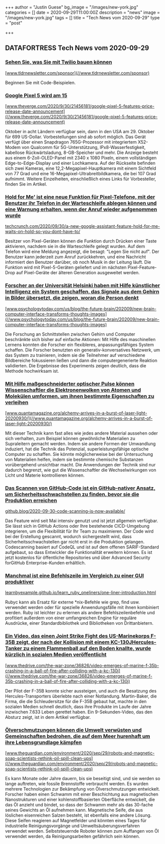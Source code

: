 +++
author = "Justin Guese"
bg_image = "/images/new-york.jpg"
categories = []
date = 2020-09-29T11:00:00Z
description = "news"
image = "/images/new-york.jpg"
tags = []
title = "Tech News vom 2020-09-29"
type = "post"

+++

        
## DATAFORTRESS Tech News vom 2020-09-29



### [Sehen Sie, was Sie mit Twilio bauen können](//www.tldrnewsletter.com/sponsor)


[www.tldrnewsletter.com/sponsor](//www.tldrnewsletter.com/sponsor)


Beginnen Sie mit Code-Beispielen.


### [Google Pixel 5 wird am 15](//www.theverge.com/2020/9/30/21456181/google-pixel-5-features-price-release-date-announcement)


[www.theverge.com/2020/9/30/21456181/google-pixel-5-features-price-release-date-announcement](//www.theverge.com/2020/9/30/21456181/google-pixel-5-features-price-release-date-announcement)


Oktober in acht Ländern verfügbar sein, dann in den USA am 29. Oktober für 699 US-Dollar. Vorbestellungen sind ab sofort möglich. Das Gerät verfügt über einen Snapdragon 765G-Prozessor mit integriertem X52-Modem von Qualcomm für 5G-Unterstützung, IPx8-Wasserfestigkeit, kabellose Rückwärtsladung, 8-GB-Speicher und mehr. Die Anzeige besteht aus einem 6-Zoll-OLED-Panel mit 2340 x 1080 Pixeln, einem vollständigen Edge-to-Edge-Display und einer Lochkamera. Auf der Rückseite befinden sich zwei Kameras, eine 12,2-Megapixel-Hauptkamera mit einem Sichtfeld von 77 Grad und eine 16-Megapixel-Ultrabreitbildkamera, die bei 107 Grad aufnimmt. Weitere Einzelheiten, einschließlich eines Links für Vorbesteller, finden Sie im Artikel.


### [Hold for Me' ist eine neue Funktion für Pixel-Telefone, mit der Benutzer ihr Telefon in der Warteschleife ablegen können und eine Warnung erhalten, wenn der Anruf wieder aufgenommen wurde](//techcrunch.com/2020/09/30/a-new-google-assistant-feature-hold-for-me-waits-on-hold-so-you-dont-have-to/)


[techcrunch.com/2020/09/30/a-new-google-assistant-feature-hold-for-me-waits-on-hold-so-you-dont-have-to/](//techcrunch.com/2020/09/30/a-new-google-assistant-feature-hold-for-me-waits-on-hold-so-you-dont-have-to/)


Besitzer von Pixel-Geräten können die Funktion durch Drücken einer Taste aktivieren, nachdem sie in die Warteschleife gelegt wurden. Auf dem Telefon wird eine Meldung angezeigt, die besagt: "Legen Sie nicht auf". Der Benutzer kann jederzeit zum Anruf zurückkehren, und eine Nachricht informiert den Benutzer darüber, ob noch Musik in der Leitung läuft. Die Funktion wird mit Pixel-5-Geräten geliefert und im nächsten Pixel-Feature-Drop auf Pixel-Geräte der älteren Generation ausgeweitet werden.


### [Forscher an der Universität Helsinki haben mit Hilfe künstlicher Intelligenz ein System geschaffen, das Signale aus dem Gehirn in Bilder übersetzt, die zeigen, woran die Person denkt](//www.psychologytoday.com/us/blog/the-future-brain/202009/new-brain-computer-interface-transforms-thoughts-images)


[www.psychologytoday.com/us/blog/the-future-brain/202009/new-brain-computer-interface-transforms-thoughts-images](//www.psychologytoday.com/us/blog/the-future-brain/202009/new-brain-computer-interface-transforms-thoughts-images)


Die Forschung an Schnittstellen zwischen Gehirn und Computer beschränkte sich bisher auf einfache Aktionen: Mit Hilfe des maschinellen Lernens konnten die Forscher ein flexibleres, anpassungsfähiges System schaffen. Die Forscher benutzten ein generativ-konversatives Netzwerk, um das System zu trainieren, indem sie die Teilnehmer auf verschiedene Bildbereiche fokussieren ließen und dann die computergenerierte Reaktion validierten. Die Ergebnisse des Experiments zeigen deutlich, dass die Methode hochwirksam ist.


### [Mit Hilfe maßgeschneiderter optischer Pulse können Wissenschaftler die Elektronenwolken von Atomen und Molekülen umformen, um ihnen bestimmte Eigenschaften zu verleihen](//www.quantamagazine.org/alchemy-arrives-in-a-burst-of-laser-light-20200930/)


[www.quantamagazine.org/alchemy-arrives-in-a-burst-of-laser-light-20200930/](//www.quantamagazine.org/alchemy-arrives-in-a-burst-of-laser-light-20200930/)


Mit dieser Technik kann fast alles wie jedes andere Material aussehen oder sich verhalten, zum Beispiel können gewöhnliche Materialien zu Supraleitern gemacht werden. Indem sie andere Formen der Umwandlung induziert, hat die Technik das Potenzial, superleistungsfähige optische Computer zu schaffen. Sie könnte möglicherweise bei der Untersuchung von Materialien helfen, indem sie bestimmte chemische Substanzen vorübergehend unsichtbar macht. Die Anwendungen der Technik sind nur dadurch begrenzt, wie gut die Wissenschaftler die Wechselwirkungen von Licht und Materie kontrollieren können.


### [Das Scannen von GitHub-Code ist ein GitHub-nativer Ansatz, um Sicherheitsschwachstellen zu finden, bevor sie die Produktion erreichen](//github.blog/2020-09-30-code-scanning-is-now-available/)


[github.blog/2020-09-30-code-scanning-is-now-available/](//github.blog/2020-09-30-code-scanning-is-now-available/)


Das Feature wird seit Mai intensiv genutzt und ist jetzt allgemein verfügbar. Sie lässt sich in GitHub Actions oder Ihre bestehende CICD-Umgebung integrieren, um die Flexibilität für Ihr Team zu maximieren. Der Code wird bei der Erstellung gescannt, wodurch sichergestellt wird, dass Sicherheitsschwachstellen gar nicht erst in die Produktion gelangen. Codescanning basiert auf CodeQL und ist auf dem offenen SARIF-Standard aufgebaut, so dass Entwickler die Funktionalität erweitern können. Es ist jetzt kostenlos für öffentliche Repositories und über Advanced Security forGitHub Enterprise-Kunden erhältlich.


### [Manchmal ist eine Befehlszeile im Vergleich zu einer GUI produktiver](//learnbyexample.github.io/learn_ruby_oneliners/one-liner-introduction.html)


[learnbyexample.github.io/learn_ruby_oneliners/one-liner-introduction.html](//learnbyexample.github.io/learn_ruby_oneliners/one-liner-introduction.html)


Rubyc kann als Ersatz für externe *nix-Befehle wie grep, find usw. verwendet werden oder für spezielle Anwendungsfälle mit ihnen kombiniert werden. Ruby ist leichter zu erlernen als andere Befehlszeilenbefehle und profitiert außerdem von einer umfangreichen Engine für reguläre Ausdrücke, einer Standardbibliothek und Bibliotheken von Drittanbietern.


### [Ein Video, das einen Joint Strike Fight des US-Marinekorps F-35B zeigt, der nach der Kollision mit einem KC-130JHercules-Tanker zu einem Flammenball auf den Boden knallte, wurde kürzlich in sozialen Medien veröffentlicht](//www.thedrive.com/the-war-zone/36826/video-emerges-of-marine-f-35b-crashing-in-a-ball-of-fire-after-colliding-with-a-kc-130j)


[www.thedrive.com/the-war-zone/36826/video-emerges-of-marine-f-35b-crashing-in-a-ball-of-fire-after-colliding-with-a-kc-130j](//www.thedrive.com/the-war-zone/36826/video-emerges-of-marine-f-35b-crashing-in-a-ball-of-fire-after-colliding-with-a-kc-130j)


Der Pilot der F-35B konnte sicher aussteigen, und auch die Besatzung des Hercules-Transporters überlebte nach einer Notlandung. Martin-Baker, die Firma, die die Schleudersitze für die F-35B gebaut hat, machte in den sozialen Medien schnell deutlich, dass ihre Produkte im Laufe der Jahre inzwischen 7.633 Leben gerettet haben. Ein 9-Sekunden-Video, das den Absturz zeigt, ist in dem Artikel verfügbar.


### [Ölverschmutzungen können die Umwelt verwüsten und Gemeinschaften bedrohen, die auf dem Meer hurenhaft um ihre Lebensgrundlage kämpfen](//www.theguardian.com/environment/2020/sep/29/robots-and-magnetic-soap-scientists-rethink-oil-spill-clean-ups)


[www.theguardian.com/environment/2020/sep/29/robots-and-magnetic-soap-scientists-rethink-oil-spill-clean-ups](//www.theguardian.com/environment/2020/sep/29/robots-and-magnetic-soap-scientists-rethink-oil-spill-clean-ups)


Es kann Monate oder Jahre dauern, bis sie beseitigt sind, und sie werden so lange auftreten, wie fossile Brennstoffe verbraucht werden. Es wurden mehrere Technologien zur Bekämpfung von Ölverschmutzungen entwickelt. Forscher haben einen Schwamm mit einer Beschichtung aus magnetischen Nanostrukturen und einer kohlenstoffbasierten Oberfläche entwickelt, die das Öl anzieht und bindet, so dass der Schwamm mehr als das 30-fache seines Gewichts an Öl aufnehmen kann. Magnetische Seife, die aus löslichen eisenreichen Salzen besteht, ist ebenfalls eine andere Lösung. Diese Seifen reagieren auf Magnetfelder und könnten eines Tages für industrielle Reinigungsvorgänge und Umweltsäuberungsverfahren verwendet werden. Selbststeuernde Roboter können zum Auffangen von Öl verwendet werden, da Reinigungsarbeiten gefährlich sein können.